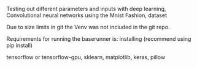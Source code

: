 Testing out different parameters and inputs with deep learning, Convolutional neural networks using the Mnist Fashion, dataset

Due to size limits in git the Venv was not included in the git repo.

Requirements for running the baserunner is:
installing (recommend using pip install)

tensorflow or tensorflow-gpu,
sklearn,
matplotlib,
keras,
pillow
